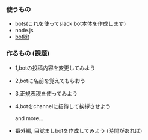 ### 使うもの
- bots(これを使ってslack bot本体を作成します)
- node.js
- [botkit](https://botkit.ai/docs/readme-slack.html#event-list)

### 作るもの (課題)
- 1,botの投稿内容を変更してみよう
- 2,botに名前を覚えてもらおう
- 3,正規表現を使ってみよう
- 4,botをchannelに招待して挨拶させよう

  and more...

- 番外編, 目覚ましbotを作成してみよう (時間があれば)
